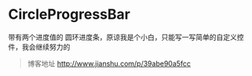 # CircleProgressBar
带有两个进度值的 圆环进度条，原谅我是个小白，只能写一写简单的自定义控件，我会继续努力的

> 博客地址    http://www.jianshu.com/p/39abe90a5fcc
